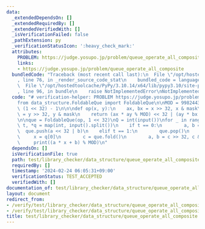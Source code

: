 ```yaml
---
data:
  _extendedDependsOn: []
  _extendedRequiredBy: []
  _extendedVerifiedWith: []
  _isVerificationFailed: false
  _pathExtension: py
  _verificationStatusIcon: ':heavy_check_mark:'
  attributes:
    PROBLEM: https://judge.yosupo.jp/problem/queue_operate_all_composite
    links:
    - https://judge.yosupo.jp/problem/queue_operate_all_composite
  bundledCode: "Traceback (most recent call last):\n  File \"/opt/hostedtoolcache/PyPy/3.10.14/x64/lib/pypy3.10/site-packages/onlinejudge_verify/documentation/build.py\"\
    , line 76, in _render_source_code_stat\n    bundled_code = language.bundle(\n\
    \  File \"/opt/hostedtoolcache/PyPy/3.10.14/x64/lib/pypy3.10/site-packages/onlinejudge_verify/languages/python.py\"\
    , line 96, in bundle\n    raise NotImplementedError\nNotImplementedError\n"
  code: "# verification-helper: PROBLEM https://judge.yosupo.jp/problem/queue_operate_all_composite\n\
    from data_structure.FoldableQue import FoldableQue\n\nMOD = 998244353\nmask =\
    \ (1 << 32) - 1\n\n\ndef op(x, y):\n    ax, bx = x >> 32, x & mask\n    ay, by\
    \ = y >> 32, y & mask\n    return (ax * ay % MOD) << 32 | (ay * bx + by) % MOD\n\
    \n\nque = FoldableQue(op, 1 << 32)\nQ = int(input())\nfor _ in range(Q):\n   \
    \ t, *q = map(int, input().split())\n    if t == 0:\n        a, b = q\n      \
    \  que.push(a << 32 | b)\n    elif t == 1:\n        que.pop()\n    else:\n   \
    \     x = q[0]\n        c = que.fold()\n        a, b = c >> 32, c & mask\n   \
    \     print((a * x + b) % MOD)\n"
  dependsOn: []
  isVerificationFile: true
  path: test/library_checker/data_structure/queue_operate_all_composite.test.py
  requiredBy: []
  timestamp: '2024-02-24 06:05:31+09:00'
  verificationStatus: TEST_ACCEPTED
  verifiedWith: []
documentation_of: test/library_checker/data_structure/queue_operate_all_composite.test.py
layout: document
redirect_from:
- /verify/test/library_checker/data_structure/queue_operate_all_composite.test.py
- /verify/test/library_checker/data_structure/queue_operate_all_composite.test.py.html
title: test/library_checker/data_structure/queue_operate_all_composite.test.py
---
```

